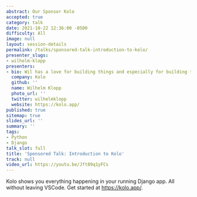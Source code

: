 ```yaml
---
abstract: Our Sponsor Kolo
accepted: true
category: talk
date: 2021-10-22 12:36:00 -0500
difficulty: All
image: null
layout: session-details
permalink: /talks/sponsored-talk-introduction-to-kolo/
presenter_slugs:
- wilhelm-klopp
presenters:
- bio: Wil has a love for building things and especially for building things with Django. He has been using Django for the past seven years to build Simple Poll, one of the most popular apps for Slack. More recently he has been working on Kolo, a tool to show you what your Django code is actually doing as it's running to help any Django user understand much more quickly what's going on and where potential problems might exist.
  company: Kolo
  github: ''
  name: Wilhelm Klopp
  photo_url: ''
  twitter: wilhelmklopp
  website: https://kolo.app/
published: true
sitemap: true
slides_url: ''
summary: ''
tags:
- Python
- Django
talk_slot: full
title: 'Sponsored Talk: Introduction to Kolo'
track: null
video_url: https://youtu.be/Jft89q1yFCs
---
```


Kolo shows you everything happening in your running Django app. All without leaving VSCode. Get started at <a href="https://kolo.app/">https://kolo.app/</a>.
